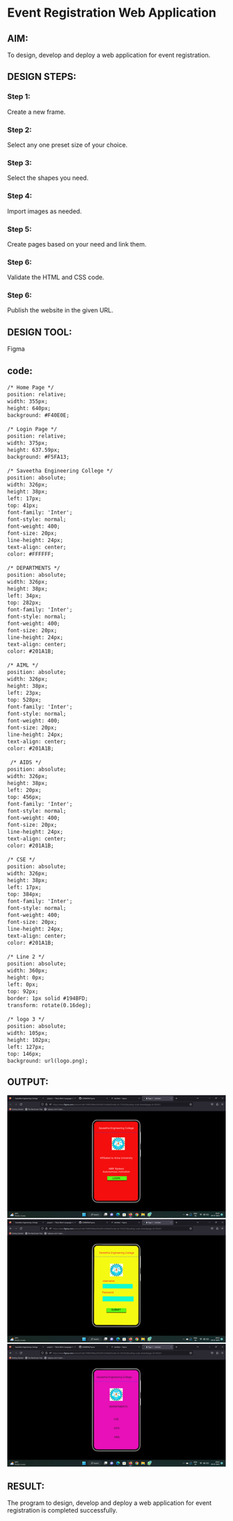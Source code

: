 # Event Registration Web Application

## AIM:
To design, develop and deploy a web application for event registration.

## DESIGN STEPS:

### Step 1:
Create a new frame.

### Step 2:
Select any one preset size of your choice.

### Step 3:
Select the shapes you need.

### Step 4:
Import images as needed.

### Step 5:
Create pages based on your need and link them.

### Step 6:

Validate the HTML and CSS code.

### Step 6:

Publish the website in the given URL.

## DESIGN TOOL:
Figma

## code:
```
/* Home Page */
position: relative;
width: 355px;
height: 640px;
background: #F40E0E;

/* Login Page */
position: relative;
width: 375px;
height: 637.59px;
background: #F5FA13;

/* Saveetha Engineering College */
position: absolute;
width: 326px;
height: 38px;
left: 17px;
top: 41px;
font-family: 'Inter';
font-style: normal;
font-weight: 400;
font-size: 20px;
line-height: 24px;
text-align: center;
color: #FFFFFF;

/* DEPARTMENTS */
position: absolute;
width: 326px;
height: 38px;
left: 34px;
top: 282px;
font-family: 'Inter';
font-style: normal;
font-weight: 400;
font-size: 20px;
line-height: 24px;
text-align: center;
color: #201A1B;

/* AIML */
position: absolute;
width: 326px;
height: 38px;
left: 23px;
top: 528px;
font-family: 'Inter';
font-style: normal;
font-weight: 400;
font-size: 20px;
line-height: 24px;
text-align: center;
color: #201A1B;
 
 /* AIDS */
position: absolute;
width: 326px;
height: 38px;
left: 20px;
top: 456px;
font-family: 'Inter';
font-style: normal;
font-weight: 400;
font-size: 20px;
line-height: 24px;
text-align: center;
color: #201A1B;

/* CSE */
position: absolute;
width: 326px;
height: 38px;
left: 17px;
top: 384px;
font-family: 'Inter';
font-style: normal;
font-weight: 400;
font-size: 20px;
line-height: 24px;
text-align: center;
color: #201A1B;

/* Line 2 */
position: absolute;
width: 360px;
height: 0px;
left: 0px;
top: 92px;
border: 1px solid #194BFD;
transform: rotate(0.16deg);

/* logo 3 */
position: absolute;
width: 105px;
height: 102px;
left: 127px;
top: 146px;
background: url(logo.png);
```
## OUTPUT:
![Output](./out1.png)
![Output](./out2.png)
![Output](./out3.png)

## RESULT:
The program to design, develop and deploy a web application for event registration is completed successfully.